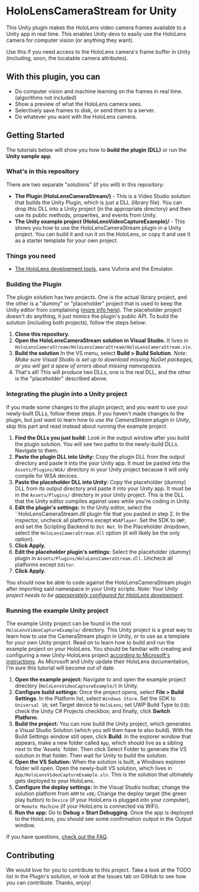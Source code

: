 # HoloLensCameraStream for Unity
This Unity plugin makes the HoloLens video camera frames available to a Unity app in real time. This enables Unity devs to easily use the HoloLens camera for computer vision (or anything they want).

Use this if you need access to the HoloLens camera's frame buffer in Unity (including, soon, the locatable camera attributes).

## With this plugin, you can
* Do computer vision and machine learning on the frames in real time. (algorithms not included)
* Show a preview of what the HoloLens camera sees.
* Selectively save frames to disk, or send them to a server.
* Do whatever you want with the HoloLens camera.

## Getting Started
The tutorials below will show you how to **build the plugin (DLL)** or run the **Unity sample app**.

### What's in this repository
There are two separate "solutions" (if you will) in this repository:
* **The Plugin (HoloLensCameraStream/)** - This is a Video Studio solution that builds the Unity Plugin, which is just a DLL (library file). You can drop this DLL into a Unity project (in the appropriate directory) and then use its public methods, properties, and events from Unity.
* **The Unity example project (HoloLensVideoCaptureExample)/** - This shows you how to use the HoloLensCameraStream plugin in a Unity project. You can build it and run it on the HoloLens, or copy it and use it as a starter template for your own project.

### Things you need
* [The HoloLens development tools](https://developer.microsoft.com/en-us/windows/mixed-reality/install_the_tools), sans Vuforia and the Emulator.

### Building the Plugin
The plugin solution has two projects. One is the actual library project, and the other is a "dummy" or "placeholder" project that is used to keep the Unity editor from complaining ([more info here](https://docs.unity3d.com/Manual/windowsstore-plugins.html)). The placeholder project doesn't do anything, it just mimics the plugin's public API. To build the solution (including both projects), follow the steps below:
1. **Clone this repository.**
2. **Open the HoloLensCameraStream solution in Visual Studio.** It lives in `HoloLensCameraStream/HoloLensCameraStream/HoloLensCameraStream.sln`.
3. **Build the solution** In the VS menu, select **Build > Build Solution**. *Note: Make sure Visual Studio is set up to download missing NuGet packages, or you will get a spew of errors about missing namespaces.* 
4. That's all! This will produce two DLLs, one is the real DLL, and the other is the "placeholder" described above.

### Integrating the plugin into a Unity project
If you made some changes to the plugin project, and you want to use your newly-built DLLs, follow these steps. If you haven't made changes to the plugin, but just want to learn how to *use the CameraStream plugin in Unity*, skip this part and read instead about running the example project.
1. **Find the DLLs you just build:** Look in the output window after you build the plugin solution. You will see two paths to the newly-build DLLs. Navigate to them.
2. **Paste the plugin DLL into Unity:** Copy the plugin DLL from the output directory and paste it into the your Unity app. It must be pasted into the `Assets/Plugins/WSA/` directory in your Unity project because it will only compile for WSA devices.
3. **Paste the placeholder DLL into Unity:** Copy the placeholder (dummy) DLL from its output directory and paste it into your Unity app. It must be in the `Assets/Plugins/` directory in your Unity project. This is the DLL that the Unity editor compiles against uses while you're coding in Unity.
4. **Edit the plugin's settings:** In the Unity editor, select the ``HoloLensCameraStream.dll plugin file that you pasted in step 2. In the inspector, uncheck all platforms except `WSAPlayer`. Set the SDK to `UWP`, and set the Scripting Backend to `Dot Net`. In the Placeholder dropdown, select the `HoloLensCameraStream.dll` option (it will likely be the only option).
5. **Click Apply.**
6. **Edit the placeholder plugin's settings:** Select the placeholder (dummy) plugin in `Assets/Plugins/HoloLensCameraStream.dll`. Uncheck all platforms except `Editor`.
7. **Click Apply.**

You should now be able to code against the HoloLensCameraStream plugin after importing said namespace in your Unity scripts. *Note: Your Unity project needs to be [appropriately configured for HoloLens development](https://developer.microsoft.com/en-us/windows/mixed-reality/holograms_100).*

### Running the example Unity project
The example Unity project can be found in the root `HoloLensVideoCaptureExample/` directory. This Unity project is a great way to learn how to use the CameraStream plugin in Unity, or to use as a template for your own Unity project. Read on to learn how to build and run the example project on your HoloLens. You should be familiar with creating and configuring a new Unity-HoloLens project [according to Microsoft's instructions](https://developer.microsoft.com/en-us/windows/mixed-reality/holograms_100). As Microsoft and Unity update their HoloLens documentation, I'm sure this tutorial will become out of date.
1. **Open the example project:** Navigate to and open the example project directory (`HoloLensVideoCaptureExample/`) in Unity.
2. **Configure build settings:** Once the project opens, select **File > Build Settings**. In the Platform list, select `Windows Store`. Set the SDK to `Universal 10`; set Target device to `HoloLens`; set UWP Build Type to `D3D`; check the Unity C# Projects checkbox; and finally, click **Switch Platform**.
3. **Build the project:** You can now build the Unity project, which generates a Visual Studio Solution (which you will then have to also build). With the Build Settings window still open, click **Build**. In the explorer window that appears, make a new folder called `App`, which should live as a sibling next to the 'Assets` folder. Then click Select Folder to generate the VS solution in that folder. Then wait for Unity to build the solution.
4. **Open the VS Solution:** When the solution is built, a Windows explorer folder will open. Open the newly-built VS solution, which lives in `App/HoloLensVideoCaptureExample.sln`. This is the solution that ultimately gets deployed to your HoloLens.
5. **Configure the deploy settings:** In the Visual Studio toolbar, change the solution platform from `ARM` to `x86`; Change the deploy target (the green play button) to `Device` (if your HoloLens is plugged into your computer), or `Remote Machine` (if your HoloLens is connected via WiFi).
6. **Run the app:** Go to **Debug > Start Debugging**. Once the app is deployed to the HoloLens, you should see some confirmation output in the Output window.

If you have questions, [check out the FAQ](https://github.com/VulcanTechnologies/HoloLensCameraStream/wiki/FAQ).

## Contributing
We would love for you to contribute to this project. Take a look at the TODO list in the Plugin's solution, or look at the Issues tab on GitHub to see how you can contribute. Thanks, enjoy!
